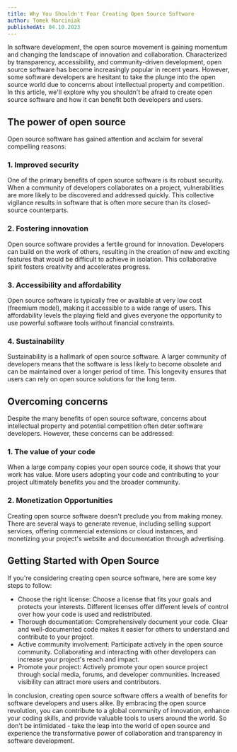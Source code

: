 ```yaml
---
title: Why You Shouldn't Fear Creating Open Source Software
author: Tomek Marciniak
publishedAt: 04.10.2023
---
```


In software development, the open source movement is gaining momentum and changing the landscape of innovation and collaboration. Characterized by transparency, accessibility, and community-driven development, open source software has become increasingly popular in recent years. However, some software developers are hesitant to take the plunge into the open source world due to concerns about intellectual property and competition. In this article, we'll explore why you shouldn't be afraid to create open source software and how it can benefit both developers and users.

## The power of open source

Open source software has gained attention and acclaim for several compelling reasons:

### 1. Improved security

One of the primary benefits of open source software is its robust security. When a community of developers collaborates on a project, vulnerabilities are more likely to be discovered and addressed quickly. This collective vigilance results in software that is often more secure than its closed-source counterparts.

### 2. Fostering innovation

Open source software provides a fertile ground for innovation. Developers can build on the work of others, resulting in the creation of new and exciting features that would be difficult to achieve in isolation. This collaborative spirit fosters creativity and accelerates progress.

### 3. Accessibility and affordability

Open source software is typically free or available at very low cost (freemium model), making it accessible to a wide range of users. This affordability levels the playing field and gives everyone the opportunity to use powerful software tools without financial constraints.

### 4. Sustainability

Sustainability is a hallmark of open source software. A larger community of developers means that the software is less likely to become obsolete and can be maintained over a longer period of time. This longevity ensures that users can rely on open source solutions for the long term.

## Overcoming concerns

Despite the many benefits of open source software, concerns about intellectual property and potential competition often deter software developers. However, these concerns can be addressed:

### 1. The value of your code

When a large company copies your open source code, it shows that your work has value. More users adopting your code and contributing to your project ultimately benefits you and the broader community.

### 2. Monetization Opportunities

Creating open source software doesn't preclude you from making money. There are several ways to generate revenue, including selling support services, offering commercial extensions or cloud instances, and monetizing your project's website and documentation through advertising.

## Getting Started with Open Source

If you're considering creating open source software, here are some key steps to follow:

- Choose the right license: Choose a license that fits your goals and protects your interests. Different licenses offer different levels of control over how your code is used and redistributed.
- Thorough documentation: Comprehensively document your code. Clear and well-documented code makes it easier for others to understand and contribute to your project.
- Active community involvement: Participate actively in the open source community. Collaborating and interacting with other developers can increase your project's reach and impact.
- Promote your project: Actively promote your open source project through social media, forums, and developer communities. Increased visibility can attract more users and contributors.

In conclusion, creating open source software offers a wealth of benefits for software developers and users alike. By embracing the open source revolution, you can contribute to a global community of innovation, enhance your coding skills, and provide valuable tools to users around the world. So don't be intimidated - take the leap into the world of open source and experience the transformative power of collaboration and transparency in software development.
